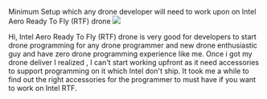 Minimum Setup which any drone developer will need to work upon on Intel Aero Ready To Fly (RTF) drone 
![](https://github.com/BhaskarTrivedi/Intel-Aero-Drone/blob/master/Img/IMG_20190201_133426013.jpg)

Hi, Intel Aero Ready To Fly (RTF) drone is very good for developers to start drone programming for any drone programmer and new drone enthusiastic guy and have zero drone programming experience like me. Once i got my drone deliver I realized , I can't start working upfront as it need accessories to support programming on it which Intel don't ship. It took me a while to find out the right accessories for the programmer to must have if you want to work on Intel RTF.


